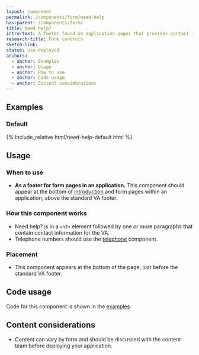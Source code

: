 ```yaml
---
layout: component
permalink: /components/form/need-help
has-parent: /components/form/
title: Need help?
intro-text: A footer found on application pages that provides contact information for the VA.
research-title: Form controls
sketch-link: 
status: use-deployed
anchors:
  - anchor: Examples
  - anchor: Usage
  - anchor: How to use
  - anchor: Code usage
  - anchor: Content considerations
---
```


## Examples

### Default

<div class="site-showcase">
  {% include_relative html/need-help-default.html %}
</div>

## Usage

### When to use

* **As a footer for form pages in an application.** This component should appear at the bottom of [introduction]({{site.baseurl}}/templates/forms/introduction) and form pages within an application, above the standard VA footer.

### How this component works

* Need help? is in a `<h2>` element followed by one or more paragraphs that contain contact information for the VA.
* Telephone numbers should use the [telephone]({{site.baseurl}}/components/telephone) component.

### Placement

* This component appears at the bottom of the page, just before the standard VA footer.

## Code usage

Code for this component is shown in the [examples](#examples).

## Content considerations

* Content can vary by form and should be discussed with the content team before deploying your application.
